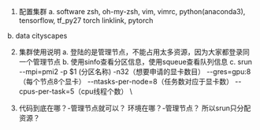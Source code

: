 1.  配置集群
a. software
    zsh, oh-my-zsh, vim, vimrc, 
    python(anaconda3), tensorflow, tf_py27
    torch
    linklink, pytorch

b. data
    cityscapes

2.  集群使用说明
a. 登陆的是管理节点，不能占用太多资源，因为大家都登录同一个管理节点
b. 使用sinfo查看分区信息，使用squeue查看队列信息
c. srun --mpi=pmi2 -p $1 (分区名称) -n32（想要申请的显卡数目） --gres=gpu:8 （每个节点8个显卡） --ntasks-per-node=8（任务数对应于显卡数） --cpus-per-task=5（cpu线程个数） \

3.  代码到底在哪？-管理节点就可以？
    环境在哪？-管理节点？
    所以srun只分配资源？
